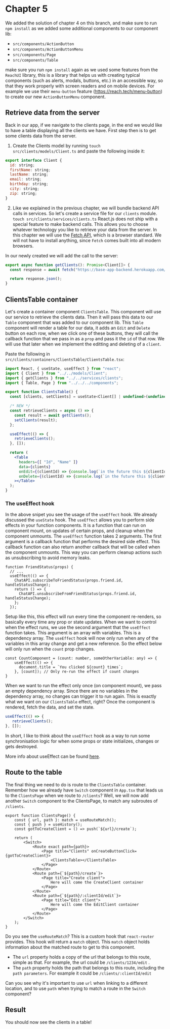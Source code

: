 # Chapter 5

We added the solution of chapter 4 on this branch, and make sure to run `npm install` as we added some additional components to our component lib:
- `src/components/ActionButton`
- `src/components/ActionButtonMenu`
- `src/components/Page`
- `src/components/Table`

make sure you run `npm install` again as we used some features from the `ReachUI` library, this is a library that helps us with 
creating typical components (such as alerts, modals, buttons, etc.) in an accessible way, so that they work properly with 
screen readers and on mobile devices. For example we use their `menu-button` feature (https://reach.tech/menu-button) to create our new `ActionButtonMenu` component.

## Retrieve data from the server

Back in our app, if we navigate to the clients page, in the end we would like to have a table displaying all the clients we have.
First step then is to get some clients data from the server.

1. Create the Clients model by running `touch src/clients/models/Client.ts` and paste the following inside it:

```jsx harmony
export interface Client {
  id: string;
  firstName: string;
  lastName: string;
  email: string;
  birthday: string;
  city: string;
  zip: string;
}
```

2. Like we explained in the previous chapter, we will bundle backend API calls in services.
So let's create a service file for our `clients` module. 
`touch src/clients/services/clients.ts`
React.js does not ship with a special feature to make backend calls.
This allows you to choose whatever technology you like to retrieve your data from the server.
In this chapter we will use the [Fetch API](_https://developer.mozilla.org/en-US/docs/Web/API/Fetch_API_), which is a browser standard. 
We will not have to install anything, since `Fetch` comes built into all modern browsers.

In our newly created we will add the call to the server:

```jsx harmony
export async function getClients(): Promise<Client[]> {
  const response = await fetch("https://base-app-backend.herokuapp.com/clients");

  return response.json();
}
```

## ClientsTable container
Let's create a container component `ClientsTable`. This component will use our service to retrieve the clients data. 
Then it will pass this data to our `Table` component that was added to our component lib.
This `Table` component will render a table for our data, it adds an `Edit` and `Delete` button on each row,
when we click one of these buttons, they will call the callback function that we pass in as a `prop` and pass it the `id` of that row. 
We will use that later when we implement the editting and deleting of a `client`.

Paste the following in `src/clients/containers/ClientsTable/ClientsTable.tsx`:

```jsx harmony
import React, { useState, useEffect } from "react";
import { Client } from "../../models/Client";
import { getClients } from "../../services/clients";
import { Table, Page } from "../../../components";

export function ClientsTable() {
  const [clients, setClients] = useState<Client[] | undefined>(undefined);

  /* NEW */
  const retrieveClients = async () => {
    const result = await getClients();
    setClients(result);
  };

  useEffect(() => {
    retrieveClients();
  }, []);

  return (
    <Table
      headers={[ "Id", "Name" ]}
      data={clients}
      onEdit={(clientId) => {console.log(`in the future this ${clientId} might come in handy.`)}}
      onDelete={(clientId) => {console.log(`in the future this ${clientId} might come in handy.`)}}
    ></Table>
  );
}
```

### The useEffect hook

In the above snipet you see the usage of the `useEffect` hook. We already discussed the `useState` hook.
The `useEffect` allows you to perform side effects in your function components. 
It is a function that can run on component mount, on updates of certain props, and cleanup when the component unmounts.
The `useEffect` function takes 2 arguments.
The first argument is a callback function that performs the desired side effect.
This callback function can also return another callback that will be called when the component unmounts.
This way you can perform cleanup actions such as unsubscribing to avoid memory leaks. 
```
function FriendStatus(props) {
  // ...
  useEffect(() => {
    ChatAPI.subscribeToFriendStatus(props.friend.id, handleStatusChange);
    return () => {
      ChatAPI.unsubscribeFromFriendStatus(props.friend.id, handleStatusChange);
    };
  });
```

Setup like this, this effect will run every time the component re-renders, so basically every time any prop or state updates.
When we want to control when the effect runs, we use the second argument that the `useEffect` function takes.
This argument is an array with variables. This is a dependency array.
The `useEffect` hook will now only run when any of the variables in this array change and get a new reference. 
So the effect below will only run when the `count` prop changes.
```tsx
const CountComponent = (count: number, someOtherVariable: any) => {
    useEffect(() => {
      document.title = `You clicked ${count} times`;
    }, [count]); // Only re-run the effect if count changes
}
```
When we want to run the effect only once (on component mount), we pass an empty dependency array.
Since there are no variables in the dependency array, no changes can trigger it to run again.
This is exactly what we want on our `ClientsTable` effect, right?
Once the component is rendered, fetch the data, and set the state.

``` jsx harmony
useEffect(() => {
   retrieveClients();
}, []);
```

In short, I like to think about the `useEffect` hook as a way to run some synchronisation logic for when some props or 
state initializes, changes or gets destroyed.

More info about useEffect can be found [here](https://reactjs.org/docs/hooks-effect.html).

## Route to the table
The final thing we need to do is route to the `ClientsTable` container. Remember how we already have `Switch` component
in `App.tsx` that leads us to the `ClientsPage` when we route to `/clients`? 
Well, we will now add another `Switch` component to the ClientsPage, to match any subroutes of `/clients`.  

```tsx
export function ClientsPage() {
    const { url, path }: match = useRouteMatch();
    const { push } = useHistory();
    const gotToCreateClient = () => push(`${url}/create`);

    return (
        <Switch>
            <Route exact path={path}>
                <Page title="Clients" onCreateButtonClick={gotToCreateClient}>
                    <ClientsTable></ClientsTable>
                </Page>
            </Route>
            <Route path={`${path}/create`}>
                <Page title="Create client">
                    Here will come the CreateClient container
                </Page>
            </Route>
            <Route path={`${path}/:clientId/edit`}>
                <Page title="Edit client">
                    Here will come the EditClient container
                </Page>
            </Route>
        </Switch>
    );
}
```
Do you see the `useRouteMatch`? This is a custom hook that `react-router` provides. This hook will return a `match` object.
This `match` object holds information about the matched route to get to this component.
* The `url` property holds a copy of the url that belongs to this route, simple as that. For example, the url could be `/clients/1234/edit` .
* The `path` property holds the path that belongs to this route, including the `path parameters`. For example it could be `/clients/:clientId/edit`

Can you see why it's important to use `url` when linking to a different location, and to use `path` when trying to match a route
in the `Switch` component?  

## Result

You should now see the clients in a table!
